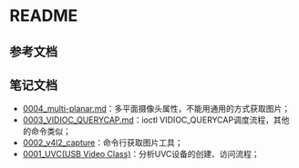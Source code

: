 # README

## 参考文档

## 笔记文档

* [0004_multi-planar.md](docs/0004_multi-planar.md)：多平面摄像头属性，不能用通用的方式获取图片；
* [0003_VIDIOC_QUERYCAP.md](docs/0003_VIDIOC_QUERYCAP.md)：ioctl VIDIOC_QUERYCAP调度流程，其他的命令类似；
* [0002_v4l2_capture](docs/0002_v4l2_capture/README.md)：命令行获取图片工具；
* [0001_UVC(USB Video Class)](docs/0001_uvc/README.md)：分析UVC设备的创建、访问流程；
